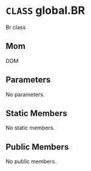 # `CLASS` global.BR
Br class

## Mom
DOM

## Parameters
No parameters.

## Static Members
No static members.

## Public Members
No public members.
